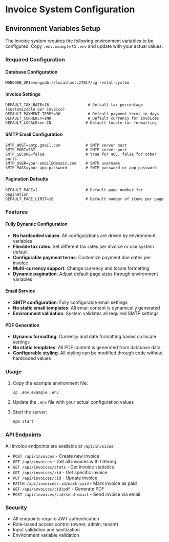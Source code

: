 # Invoice System Configuration

## Environment Variables Setup

The invoice system requires the following environment variables to be configured. Copy `.env.example` to `.env` and update with your actual values.

### Required Configuration

#### Database Configuration

```env
MONGODB_URI=mongodb://localhost:27017/pg-rental-system
```

#### Invoice Settings

```env
DEFAULT_TAX_RATE=18                 # Default tax percentage (customizable per invoice)
DEFAULT_PAYMENT_TERMS=30            # Default payment terms in days
DEFAULT_CURRENCY=INR                # Default currency for invoices
DEFAULT_LOCALE=en-IN               # Default locale for formatting
```

#### SMTP Email Configuration

```env
SMTP_HOST=smtp.gmail.com           # SMTP server host
SMTP_PORT=587                      # SMTP server port
SMTP_SECURE=false                  # true for 465, false for other ports
SMTP_USER=your-email@domain.com    # SMTP username
SMTP_PASS=your-app-password        # SMTP password or app password
```

#### Pagination Defaults

```env
DEFAULT_PAGE=1                     # Default page number for pagination
DEFAULT_PAGE_LIMIT=10              # Default number of items per page
```

### Features

#### Fully Dynamic Configuration

- **No hardcoded values**: All configurations are driven by environment variables
- **Flexible tax rates**: Set different tax rates per invoice or use system default
- **Configurable payment terms**: Customize payment due dates per invoice
- **Multi-currency support**: Change currency and locale formatting
- **Dynamic pagination**: Adjust default page sizes through environment variables

#### Email Service

- **SMTP configuration**: Fully configurable email settings
- **No static email templates**: All email content is dynamically generated
- **Environment validation**: System validates all required SMTP settings

#### PDF Generation

- **Dynamic formatting**: Currency and date formatting based on locale settings
- **No static templates**: All PDF content is generated from database data
- **Configurable styling**: All styling can be modified through code without hardcoded values

### Usage

1. Copy the example environment file:

   ```bash
   cp .env.example .env
   ```

2. Update the `.env` file with your actual configuration values

3. Start the server:

   ```bash
   npm start
   ```

### API Endpoints

All invoice endpoints are available at `/api/invoices`:

- `POST /api/invoices` - Create new invoice
- `GET /api/invoices` - Get all invoices with filtering
- `GET /api/invoices/stats` - Get invoice statistics
- `GET /api/invoices/:id` - Get specific invoice
- `PUT /api/invoices/:id` - Update invoice
- `PATCH /api/invoices/:id/mark-paid` - Mark invoice as paid
- `GET /api/invoices/:id/pdf` - Generate PDF
- `POST /api/invoices/:id/send-email` - Send invoice via email

### Security

- All endpoints require JWT authentication
- Role-based access control (owner, admin, tenant)
- Input validation and sanitization
- Environment variable validation 
 